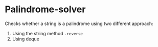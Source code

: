 # Palindrome-solver

Checks whether a string is a palindrome using two different approach:
1. Using the string method `.reverse`
2. Using deque 
